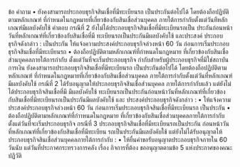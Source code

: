 ข้อ
คำถาม
• ยังคงสามารถประกอบธุรกิจสินเชื่อที่มีทะเบียนรถ
เป็นประกันต่อไปได้ โดยต้องถือปฏิบัติตามหลักเกณฑ์
ที่กําหนดในกฎหมายที่เกี่ยวข้องกับสินเชื่อส่วนบุคคล
ภายใต้การกํากับตั้งแต่วันทีหลักเกณฑ์มีผลบังคับใช้
คำตอบ
กรณีที่ 2 ยังไม่ได้ประกอบธุรกิจสินเชื่อที่มีทะเบียนรถเป็น
ประกันก่อนหน้าวันที่หลักเกณฑ์ที่เกี่ยวข้องกับสินเชื่อที่มี
ทะเบียนรถเป็นประกันมีผลบังคับใช้ และประสงค์
ประกอบธุรกิจดังกล่าว :
เป็นประกัน
ให้แจ้งความประสงค์ประกอบธุรกิจล่วงหน้า 60 วัน
ก่อนการเริ่มประกอบธุรกิจสินเชื่อที่มีทะเบียนรถ
• ต้องถือปฏิบัติตามหลักเกณฑ์ที่กำหนดในกฎหมาย
ที่เกี่ยวข้องกับสินเชื่อส่วนบุคคลภายใต้การกํากับ
ตั้งแต่วันที่จะเริ่มประกอบธุรกิจ
กํากับสําหรับผู้ประกอบธุรกิจที่มิใช่สถาบันการเงิน
ยังคงสามารถประกอบธุรกิจสินเชื่อที่มีทะเบียนรถ
เป็นประกันต่อไปได้ โดยต้องถือปฏิบัติตามหลักเกณฑ์
ที่กําหนดในกฎหมายที่เกี่ยวข้องกับสินเชื่อส่วนบุคคล
ภายใต้การกำกับตั้งแต่วันที่หลักเกณฑ์มีผลบังคับใช้
กรณีที่ 2 ได้รับอนุญาตให้ประกอบธุรกิจสินเชื่อส่วนบุคคล
ภายใต้การกำกับแล้ว แต่ยังไม่ได้ประกอบธุรกิจสินเชื่อที่มี
มีผลบังคับใช้
ทะเบียนรถเป็นประกันก่อนหน้าวันที่หลักเกณฑ์ที่เกี่ยวข้อง
กับสินเชื่อที่มีทะเบียนรถเป็นประกันมีผลบังคับใช้ และ
ประสงค์ประกอบธุรกิจดังกล่าว :
• ให้แจ้งความประสงค์ประกอบธุรกิจล่วงหน้า 60 วัน
ก่อนการเริ่มประกอบธุรกิจสินเชื่อที่มีทะเบียนรถ
เป็นประกัน
• ต้องถือปฏิบัติตามหลักเกณฑ์ที่กำาหนดในกฎหมาย
ที่เกี่ยวข้องกับสินเชื่อส่วนบุคคลภายใต้การกํากับ
ตั้งแต่วันที่จะเริ่มประกอบธุรกิจ
กรณีที่ 3 ประกอบธุรกิจสินเชื่อที่มีทะเบียนรถเป็นประกัน
ก่อนหน้าวันที่หลักเกณฑ์ที่เกี่ยวข้องกับสินเชื่อที่มีทะเบียน
รถเป็นประกันมีผลบังคับใช้ แต่ยังไม่ได้รับอนุญาตให้
ประกอบธุรกิจสินเชื่อส่วนบุคคลภายใต้การกํากับ :
• ให้ยื่นคําขอรับอนุญาตประกอบธุรกิจภายใน 60 วันนับ
แต่วันที่ประกาศกระทรวงการคลัง เรื่อง กิจการที่ต้อง
ขออนุญาตตามข้อ 5 แห่งประกาศของคณะปฏิวัติ
